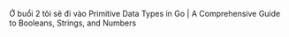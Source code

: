 Ở buổi 2 tôi sẽ đi vào Primitive Data Types in Go | A Comprehensive Guide to Booleans, Strings, and Numbers